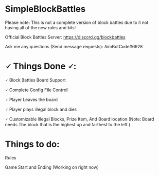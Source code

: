 # SimpleBlockBattles

Please note: This is not a complete version of block battles due to it not having all of the new rules and kits!


Official Block Battles Server: https://discord.gg/blockbattles

Ask me any questions (Send message requests): AimBotCode#6928

# 🗸 Things Done 🗸:

🗸 Block Battles Board Support

🗸 Complete Config File Controll

🗸 Player Leaves the board

🗸 Player plays illegal block and dies

🗸 Customizable Illegal Blocks, Prize Item, And Board location  (Note: Board needs The block that is the highest up and farthest to the left.)

# Things to do:

  Rules
  
  Game Start and Ending (Working on right now)
  
